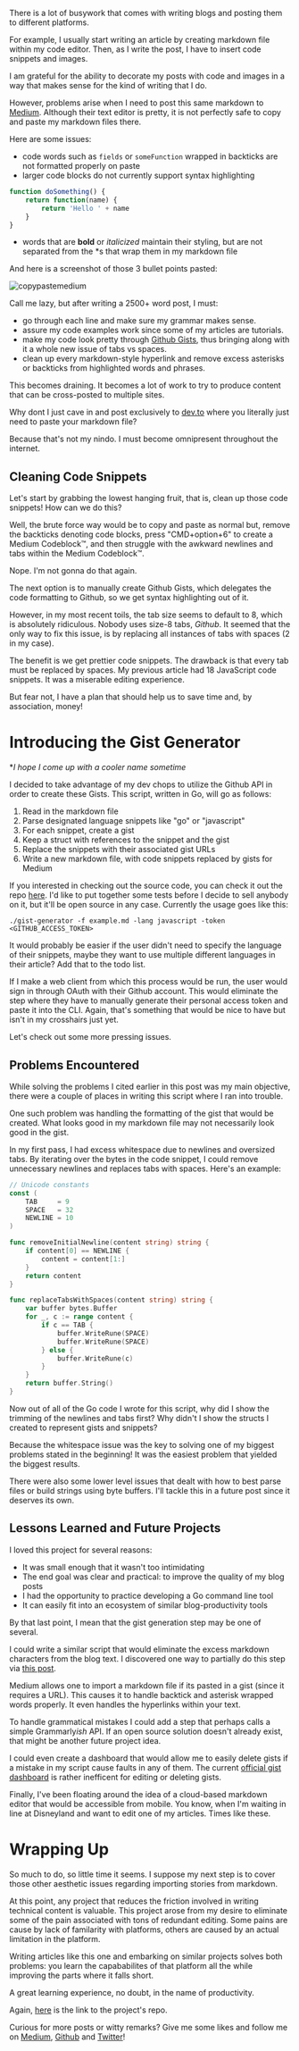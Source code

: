 There is a lot of busywork that comes with writing blogs and posting them to different platforms.

For example, I usually start writing an article by creating markdown file within my code editor. Then, as I write the post, I have to insert code snippets and images.

I am grateful for the ability to decorate my posts with code and images in a way that makes sense for the kind of writing that I do.

However, problems arise when I need to post this same markdown to [Medium](https://medium.com/@iwilsonq). Although their text editor is pretty, it is not perfectly safe to copy and paste my markdown files there.

Here are some issues:

*   code words such as `fields` or `someFunction` wrapped in backticks are not formatted properly on paste
*   larger code blocks do not currently support syntax highlighting

```javascript
function doSomething() {
	return function(name) {
		return 'Hello ' + name
	}
}
```

*   words that are **bold** or _italicized_ maintain their styling, but are not separated from the \*s that wrap them in my markdown file

And here is a screenshot of those 3 bullet points pasted:

![copypastemedium](unsafe_copy_paste.png)

Call me lazy, but after writing a 2500+ word post, I must:

*   go through each line and make sure my grammar makes sense.
*   assure my code examples work since some of my articles are tutorials.
*   make my code look pretty through [Github Gists](https://gist.github.com), thus bringing along with it a whole new issue of tabs vs spaces.
*   clean up every markdown-style hyperlink and remove excess asterisks or backticks from highlighted words and phrases.

This becomes draining. It becomes a lot of work to try to produce content that can be cross-posted to multiple sites.

Why dont I just cave in and post exclusively to [dev.to](https://dev.to/iwilsonq) where you literally just need to paste your markdown file?

Because that's not my nindo. I must become omnipresent throughout the internet.

## Cleaning Code Snippets

Let's start by grabbing the lowest hanging fruit, that is, clean up those code snippets! How can we do this?

Well, the brute force way would be to copy and paste as normal but, remove the backticks denoting code blocks, press "CMD+option+6" to create a Medium Codeblock&trade;, and then struggle with the awkward newlines and tabs within the Medium Codeblock&trade;.

Nope. I'm not gonna do that again.

The next option is to manually create Github Gists, which delegates the code formatting to Github, so we get syntax highlighting out of it.

However, in my most recent toils, the tab size seems to default to 8, which is absolutely ridiculous. Nobody uses size-8 tabs, _Github_. It seemed that the only way to fix this issue, is by replacing all instances of tabs with spaces (2 in my case).

The benefit is we get prettier code snippets. The drawback is that every tab must be replaced by spaces. My previous article had 18 JavaScript code snippets. It was a miserable editing experience.

But fear not, I have a plan that should help us to save time and, by association, money!

# Introducing the Gist Generator

\*_I hope I come up with a cooler name sometime_

I decided to take advantage of my dev chops to utilize the Github API in order to create these Gists. This script, written in Go, will go as follows:

1.  Read in the markdown file
2.  Parse designated language snippets like "go" or "javascript"
3.  For each snippet, create a gist
4.  Keep a struct with references to the snippet and the gist
5.  Replace the snippets with their associated gist URLs
6.  Write a new markdown file, with code snippets replaced by gists for Medium

If you interested in checking out the source code, you can check it out the repo [here](https://github.com/iwilsonq/gist-generator). I'd like to put together some tests before I decide to sell anybody on it, but it'll be open source in any case. Currently the usage goes like this:

```
./gist-generator -f example.md -lang javascript -token <GITHUB_ACCESS_TOKEN>
```

It would probably be easier if the user didn't need to specify the language of their snippets, maybe they want to use multiple different languages in their article? Add that to the todo list.

If I make a web client from which this process would be run, the user would sign in through OAuth with their Github account. This would eliminate the step where they have to manually generate their personal access token and paste it into the CLI. Again, that's something that would be nice to have but isn't in my crosshairs just yet.

Let's check out some more pressing issues.

## Problems Encountered

While solving the problems I cited earlier in this post was my main objective, there were a couple of places in writing this script where I ran into trouble.

One such problem was handling the formatting of the gist that would be created. What looks good in my markdown file may not necessarily look good in the gist.

In my first pass, I had excess whitespace due to newlines and oversized tabs. By iterating over the bytes in the code snippet, I could remove unnecessary newlines and replaces tabs with spaces. Here's an example:

```go
// Unicode constants
const (
	TAB     = 9
	SPACE   = 32
	NEWLINE = 10
)

func removeInitialNewline(content string) string {
	if content[0] == NEWLINE {
		content = content[1:]
	}
	return content
}

func replaceTabsWithSpaces(content string) string {
	var buffer bytes.Buffer
	for _, c := range content {
		if c == TAB {
			buffer.WriteRune(SPACE)
			buffer.WriteRune(SPACE)
		} else {
			buffer.WriteRune(c)
		}
	}
	return buffer.String()
}
```

Now out of all of the Go code I wrote for this script, why did I show the trimming of the newlines and tabs first? Why didn't I show the structs I created to represent gists and snippets?

Because the whitespace issue was the key to solving one of my biggest problems stated in the beginning! It was the easiest problem that yielded the biggest results.

There were also some lower level issues that dealt with how to best parse files or build strings using byte buffers. I'll tackle this in a future post since it deserves its own.

## Lessons Learned and Future Projects

I loved this project for several reasons:

*   It was small enough that it wasn't too intimidating
*   The end goal was clear and practical: to improve the quality of my blog posts
*   I had the opportunity to practice developing a Go command line tool
*   It can easily fit into an ecosystem of similar blog-productivity tools

By that last point, I mean that the gist generation step may be one of several.

I could write a similar script that would eliminate the excess markdown characters from the blog text. I discovered one way to partially do this step via [this post](https://medium.com/@andymcfee/how-to-import-markdown-into-medium-c06dc981bd96).

Medium allows one to import a markdown file if its pasted in a gist (since it requires a URL). This causes it to handle backtick and asterisk wrapped words properly. It even handles the hyperlinks within your text.

To handle grammatical mistakes I could add a step that perhaps calls a simple Grammarly*ish* API. If an open source solution doesn't already exist, that might be another future project idea.

I could even create a dashboard that would allow me to easily delete gists if a mistake in my script cause faults in any of them. The current [official gist dashboard](https://gist.github.com) is rather inefficent for editing or deleting gists.

Finally, I've been floating around the idea of a cloud-based markdown editor that would be accessible from mobile. You know, when I'm waiting in line at Disneyland and want to edit one of my articles. Times like these.

# Wrapping Up

So much to do, so little time it seems. I suppose my next step is to cover those other aesthetic issues regarding importing stories from markdown.

At this point, any project that reduces the friction involved in writing technical content is valuable. This project arose from my desire to eliminate some of the pain associated with tons of redundant editing. Some pains are cause by lack of familarity with platforms, others are caused by an actual limitation in the platform.

Writing articles like this one and embarking on similar projects solves both problems: you learn the capababilites of that platform all the while improving the parts where it falls short.

A great learning experience, no doubt, in the name of productivity.

Again, [here](https://github.com/iwilsonq/gist-generator) is the link to the project's repo.

Curious for more posts or witty remarks? Give me some likes and follow me on [Medium](https://medium.com/@iwilsonq), [Github](https://github.com/iwilsonq) and [Twitter](https://twitter.com/iwilsonq)!
